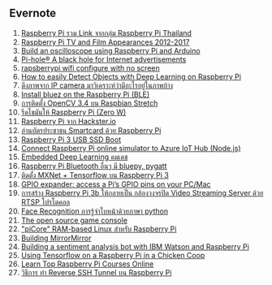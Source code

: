 <h2>Evernote</h2>
<ol>
    <li> <a href="https://www.facebook.com/notes/raspberry-pi-thailand/raspberry-pi/1907609879492839/">Raspberry Pi รวม Link จากกลุ่ม Raspberry Pi Thailand</a></li>
    <li> <a href="https://www.youtube.com/watch?v=ZXdUamPMgQ8">Raspberry Pi TV and Film Appearances 2012-2017 </a></li>
    <li> <a href="https://www.raspberrypi.org/blog/build-oscilloscope-raspberry-pi-arduino/">Build an oscilloscope using Raspberry Pi and Arduino</a></li>
    <li> <a href="https://pi-hole.net/ "> Pi-hole® A black hole for Internet advertisements</a></li>
    <li> <a href="https://www.youtube.com/watch?v=goqxRUFyWKQ "> rapsberrypi wifi configure with no screen</a></li>    
    <li> <a href="https://medium.com/nanonets/how-to-easily-detect-objects-with-deep-learning-on-raspberrypi-225f29635c74"> How to easily Detect Objects with Deep Learning on Raspberry Pi</a></li>
    <li> <a href="https://www.facebook.com/RaspberryPThai/posts/1583332371786843"> ดึงภาพจาก IP camera มาวิเคราะห์ว่ามีอะไรอยู่ในภาพบ้าง</a></li>
    <li> <a href="https://learn.adafruit.com/install-bluez-on-the-raspberry-pi/overview"> Install bluez on the Raspberry Pi (BLE)</a></li>
    <li> <a href="https://raspberrypi-thailand.blogspot.com/2018/02/opencv-34-raspbian-stretch-released-27.html "> การติดตั้ง OpenCV 3.4 บน Raspbian Stretch</a></li>
    <li> <a href="https://www.facebook.com/groups/rpi.th/permalink/1978507575736402/"> รีดไขมันให้ Raspberry Pi (Zero W)</a></li>
    <li> <a href="https://www.hackster.io/raspberry-pi"> Raspberry Pi จาก Hackster.io</a></li>
    <li> <a href="https://raspberrypi4u.blogspot.com/2018/01/raspberry-pi-smartcard-reader-thai-id.html"> อ่านบัตรประชาชน Smartcard ด้วย Raspberry Pi</a></li>
    <li> <a href="https://www.youtube.com/watch?v=ubnwvxF3Klc "> Raspberry Pi 3 USB SSD Boot</a></li>
    <li> <a href="https://docs.microsoft.com/en-us/azure/iot-hub/iot-hub-raspberry-pi-web-simulator-get-started "> Connect Raspberry Pi online simulator to Azure IoT Hub (Node.js)</a></li>
    <li> <a href="https://www.youtube.com/watch?v=6Z6vs1SqNts"> Embedded Deep Learning คมเดช </a></li>    
    <li> <a href=https://www.elinux.org/RPi_Bluetooth_LE"> Raspberry Pi Bluetooth อื่นๆ มี bluepy, pygatt</a></li>
    <li> <a href="https://www.facebook.com/comdet/posts/2262777887073086"> ติดตั้ง MXNet + Tensorflow บน Raspberry Pi 3</a></li>   
    <li> <a href="https://www.raspberrypi.org/blog/gpio-expander/"> GPIO expander: access a Pi’s GPIO pins on your PC/Mac</a></li>
    <li> <a href="https://peerajakwitoonchart.blogspot.com/2017/11/raspberry-pi-3b-video-streaming-server.html?m=1 "> การสร้าง Raspberry Pi 3b ให้กลายเป็น กล้องวงจรปิด Video Streaming Server ด้วย RTSP โปรโตคอล</a></li>   
    <li> <a href="https://www.youtube.com/watch?v=thRo3cJoF0A "> Face Recognition การรู้จำใบหน้าด้วยภาษา python</a></li>
    <li> <a href="http://www.lakka.tv/ "> The open source game console</a></li>       
    <li> <a href="https://raspberrypi-thailand.blogspot.com/2017/09/picore-ram-based-linux-raspberry-pi.html "> "piCore" RAM-based Linux สำหรับ Raspberry Pi </a></li>
    <li> <a href="http://blog.dylanjpierce.com/raspberrypi/magicmirror/tutorial/2015/12/27/build-a-magic-mirror.html "> Building MirrorMirror</a></li>      
    <li> <a href="https://medium.com/slack-developer-blog/building-a-sentiment-analysis-bot-with-ibm-watson-and-raspberry-pi-eeb399bb8803 "> Building a sentiment analysis bot with IBM Watson and Raspberry Pi</a></li>
    <li> <a href="http://www.bigendiandata.com/2017-07-12-Tensor_Chicken/"> Using Tensorflow on a Raspberry Pi in a Chicken Coop</a></li>       
    <li> <a href="https://gainfromhere.com/learn-top-raspberry-pi-courses-online/ "> Learn Top Raspberry Pi Courses Online</a></li>  
    <li> <a href="https://www.facebook.com/notes/chawanwit-poolsri/%E0%B8%A7%E0%B8%B4%E0%B8%98%E0%B8%B5%E0%B8%81%E0%B8%B2%E0%B8%A3-%E0%B8%97%E0%B8%B3-reverse-ssh-tunnel-%E0%B8%9A%E0%B8%99-raspberry-pi/1705221932839953/ "> วิธีการ ทำ Reverse SSH Tunnel บน Raspberry Pi</a></li>  
         
</ol>     
